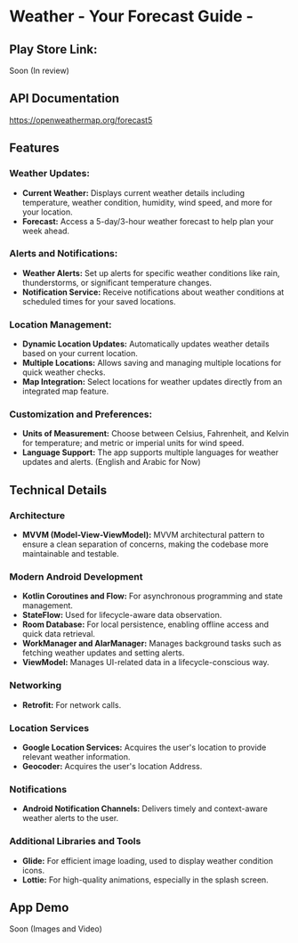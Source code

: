 # Weather - Your Forecast Guide -
## Play Store Link:
Soon (In review)
## API Documentation
https://openweathermap.org/forecast5
## Features

### Weather Updates:
- **Current Weather:** Displays current weather details including temperature, weather condition, humidity, wind speed, and more for your location.
- **Forecast:** Access a 5-day/3-hour weather forecast to help plan your week ahead.

### Alerts and Notifications:
- **Weather Alerts:** Set up alerts for specific weather conditions like rain, thunderstorms, or significant temperature changes.
- **Notification Service:** Receive notifications about weather conditions at scheduled times for your saved locations.

### Location Management:
- **Dynamic Location Updates:** Automatically updates weather details based on your current location.
- **Multiple Locations:** Allows saving and managing multiple locations for quick weather checks.
- **Map Integration:** Select locations for weather updates directly from an integrated map feature.

### Customization and Preferences:
- **Units of Measurement:** Choose between Celsius, Fahrenheit, and Kelvin for temperature; and metric or imperial units for wind speed.
- **Language Support:** The app supports multiple languages for weather updates and alerts. (English and Arabic for Now)

## Technical Details

### Architecture
- **MVVM (Model-View-ViewModel):** MVVM architectural pattern to ensure a clean separation of concerns, making the codebase more maintainable and testable.

### Modern Android Development
- **Kotlin Coroutines and Flow:** For asynchronous programming and state management.
- **StateFlow:** Used for lifecycle-aware data observation.
- **Room Database:** For local persistence, enabling offline access and quick data retrieval.
- **WorkManager and AlarManager:** Manages background tasks such as fetching weather updates and setting alerts.
- **ViewModel:** Manages UI-related data in a lifecycle-conscious way.

### Networking
- **Retrofit:** For network calls.

### Location Services
- **Google Location Services:** Acquires the user's location to provide relevant weather information.
- **Geocoder:** Acquires the user's location Address.

### Notifications
- **Android Notification Channels:** Delivers timely and context-aware weather alerts to the user.

### Additional Libraries and Tools
- **Glide:** For efficient image loading, used to display weather condition icons.
- **Lottie:** For high-quality animations, especially in the splash screen.

## App Demo
Soon (Images and Video)





